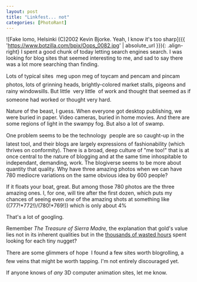 ```yaml
---
layout: post
title: "Linkfest... not"
categories: [PhotoRant]
---
```



![Fake lomo, Helsinki (C)2002 Kevin Bjorke. Yeah, I know it's too sharp]({{ 'https://www.botzilla.com/bpix/Oops_0082.jpg' | absolute_url }}){: .align-right}
I spent a good chunk of today letting search engines search. I was looking for blog sites that seemed interesting to me, and sad to say there was a lot more searching than finding.

Lots of typical sites &#151; meg upon meg of toycam and pencam and pincam photos, lots of grinning heads, brightly-colored market stalls, pigeons and rainy windowsills. But little &#151; very little &#151; of work and thought that seemed as if someone had worked or thought very hard.

Nature of the beast, I guess. When everyone got desktop publishing, we were buried in paper. Video cameras, buried in home movies. And there are some regions of light in the swampy fog. But also a lot of swamp.

One problem seems to be the technology &#151; people are so caught-up in the latest tool, and their blogs are largely expressions of fashionability (which thrives on conformity). There is a broad, deep culture of "me too!" that is at once central to the nature of blogging and at the same time inhospitable to independant, demanding, work. The blogiverse seems to be more about quantity that quality. Why have three amazing photos when we can have 780 mediocre variations on the same obvious idea by 600 people?

If it floats your boat, great. But among those 780 photos are the three amazing ones. I, for one, will tire after the first dozen, which puts my chances of seeing even <i>one</i> of the amazing shots at something like ((777!*772!)/(780!*769!)) which is only about 4%

That's a lot of googling.

Remember <i>The Treasure of Sierra Madre,</i> the explanation that gold's value lies not in its inherent qualities but in the <a href="http://www.whysanity.net/monos/treasure.html">thousands of wasted hours</a> spent looking for each tiny nugget?

There are some glimmers of hope &#151; I found a few sites worth blogrolling, a few veins that might be worth tapping. I'm not entirely discouraged yet.

If anyone knows of <i>any</i> 3D computer animation sites, let me know.
